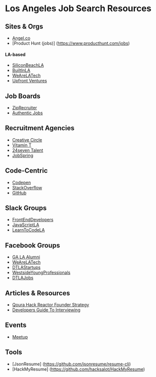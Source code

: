 # Los Angeles Job Search Resources

## Sites & Orgs

- [Angel.co](https://angel.co/jobs)
- [Product Hunt (jobs)] (https://www.producthunt.com/jobs)

#### LA-based

- [SiliconBeachLA](http://siliconbeachla.com/jobs)
- [BuiltInLA](http://www.builtinla.com/jobs)
- [WeAreLATech](http://wearelatech.com/jobs/)
- [Upfront Ventures](http://upfront.com/jobs/)

## Job Boards
- [ZipRecruiter](https://www.ziprecruiter.com/candidate/suggested-jobs)
- [Authentic Jobs](https://authenticjobs.com/)

## Recruitment Agencies

- [Creative Circle](https://www.creativecircle.com/talent)
- [Vitamin T](http://vitamintalent.com/find-work/?k=javascript&l=13&site1=on)
- [24seven Talent](http://www.24seventalent.com/job-search/developer-los+angeles--all-all--all-all-all#job)
- [JobSpring](http://www.jobspringpartners.com/)

## Code-Centric

- [Codepen](http://codepen.io/jobs/)
- [StackOverflow](http://stackoverflow.com/jobs)
- [GitHub](https://jobs.github.com/)

## Slack Groups

- [FrontEndDevelopers](https://frontenddevelopers.slack.com/)
- [JavaScriptLA](https://javascriptla.slack.com/)
- [LearnToCodeLA](https://learntocodela.slack.com/)

## Facebook Groups

- [GA LA Alumni](https://www.facebook.com/groups/GALAalumni/)
- [WeAreLATech](https://www.facebook.com/groups/wearelatech/?ref=browser)
- [DTLAStartups](https://www.facebook.com/groups/DTLAStartUps/?ref=browser)
- [WestsideYoungProfessionals](https://www.facebook.com/groups/WestsideYoungProfessionals/?ref=browser)
- [DTLAJobs](https://www.facebook.com/groups/dtlajobs/?ref=browser)

## Articles & Resources

- [Qoura Hack Reactor Founder Strategy](https://www.quora.com/Im-about-to-graduate-from-Dev-Bootcamp-programming-bootcamp-how-can-I-best-spend-my-time-job-hunting)
- [Developers Guide To Interviewing](https://medium.com/@djsmith42/how-to-interview-as-a-developer-candidate-b666734f12dd#.xzk5q0mh0)

## Events

- [Meetup](http://www.meetup.com/)

## Tools

- [JsonResume] (https://github.com/jsonresume/resume-cli)
- [HackMyResume] (https://github.com/hacksalot/HackMyResume)

